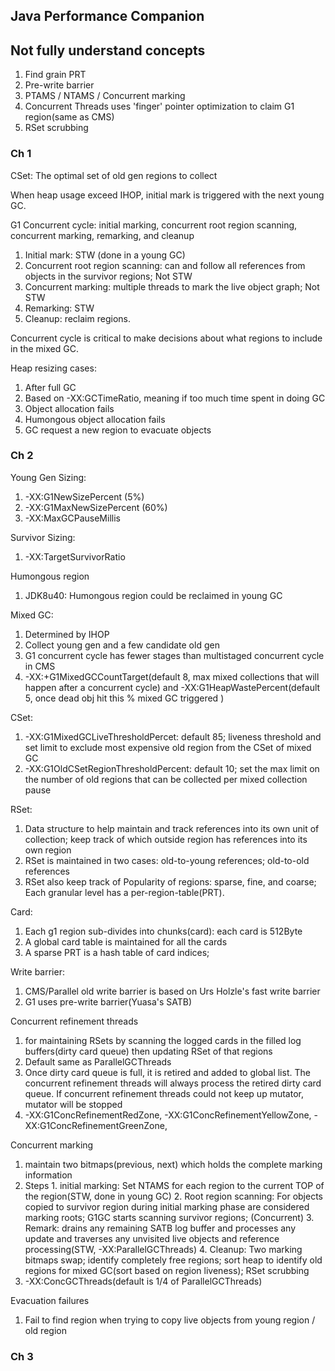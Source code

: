 ## Java Performance Companion

## Not fully understand concepts

1. Find grain PRT
2. Pre-write barrier
3. PTAMS / NTAMS / Concurrent marking
4. Concurrent Threads uses 'finger' pointer optimization to claim G1 region(same as CMS)
5. RSet scrubbing

### Ch 1

CSet: The optimal set of old gen regions to collect

When heap usage exceed IHOP, initial mark is triggered with the next young GC.

G1 Concurrent cycle: initial marking, concurrent root region scanning, concurrent marking, remarking, and cleanup
  1. Initial mark: STW (done in a young GC)
  2. Concurrent root region scanning: can and follow all references from objects in the survivor regions; Not STW
  3. Concurrent marking: multiple threads to mark the live object graph; Not STW
  4. Remarking: STW
  5. Cleanup: reclaim regions.

Concurrent cycle is critical to make decisions about what regions to include in the mixed GC.

Heap resizing cases:
  1. After full GC
  2. Based on -XX:GCTimeRatio, meaning if too much time spent in doing GC
  3. Object allocation fails
  4. Humongous object allocation fails
  5. GC request a new region to evacuate objects


### Ch 2

Young Gen Sizing:
  1. -XX:G1NewSizePercent (5%)
  2. -XX:G1MaxNewSizePercent (60%)
  3. -XX:MaxGCPauseMillis

Survivor Sizing:
  1. -XX:TargetSurvivorRatio

Humongous region
  1. JDK8u40: Humongous region could be reclaimed in young GC

Mixed GC:
  1. Determined by IHOP
  2. Collect young gen and a few candidate old gen
  3. G1 concurrent cycle has fewer stages than multistaged concurrent cycle in CMS
  4. -XX:+G1MixedGCCountTarget(default 8, max mixed collections that will happen after a concurrent cycle) and -XX:G1HeapWastePercent(default 5, once dead obj hit this % mixed GC triggered )

CSet:
  1. -XX:G1MixedGCLiveThresholdPercet: default 85; liveness threshold and set limit to exclude most expensive old region from the CSet of mixed GC
  2. -XX:G1OldCSetRegionThresholdPercent: default 10; set the max limit on the number of old regions that can be collected per mixed collection pause

RSet:
  1. Data structure to help maintain and track references into its own unit of collection; keep track of which outside region has references into its own region
  2. RSet is maintained in two cases: old-to-young references; old-to-old references
  3. RSet also keep track of Popularity of regions: sparse, fine, and coarse; Each granular level has a per-region-table(PRT).

Card:
  1. Each g1 region sub-divides into chunks(card): each card is 512Byte
  2. A global card table is maintained for all the cards
  3. A sparse PRT is a hash table of card indices;

Write barrier:
  1. CMS/Parallel old write barrier is based on Urs Holzle's fast write barrier
  2. G1 uses pre-write barrier(Yuasa's SATB)

Concurrent refinement threads
  1. for maintaining RSets by scanning the logged cards in the filled log buffers(dirty card queue) then updating RSet of that regions
  2. Default same as ParallelGCThreads
  3. Once dirty card queue is full, it is retired and added to global list. The concurrent refinement threads will always process the retired dirty card queue. If concurrent refinement threads could not keep up mutator, mutator will be stopped
  4. -XX:G1ConcRefinementRedZone, -XX:G1ConcRefinementYellowZone, -XX:G1ConcRefinementGreenZone,

Concurrent marking
  1. maintain two bitmaps(previous, next) which holds the complete marking information
  2. Steps
    1. initial marking: Set NTAMS for each region to the current TOP of the region(STW, done in young GC)
    2. Root region scanning: For objects copied to survivor region during initial marking phase are considered marking roots; G1GC starts scanning survivor regions; (Concurrent)
    3. Remark: drains any remaining SATB log buffer and processes any update and traverses any unvisited live objects and reference processing(STW, -XX:ParallelGCThreads)
    4. Cleanup: Two marking bitmaps swap; identify completely free regions; sort heap to identify old regions for mixed GC(sort based on region liveness); RSet scrubbing
  3. -XX:ConcGCThreads(default is 1/4 of ParallelGCThreads)

Evacuation failures
  1. Fail to find region when trying to copy live objects from young region / old region

### Ch 3
